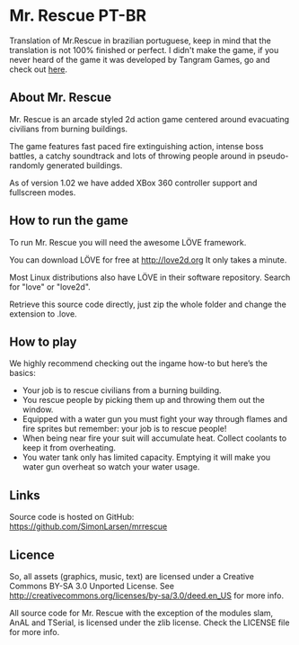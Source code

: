 # Mr. Rescue PT-BR

Translation of Mr.Rescue in brazilian portuguese, keep in mind that the translation is not 100% finished or perfect.
I didn't make the game, if you never heard of the game it was developed by Tangram Games, go and check out [here](https://github.com/SimonLarsen/mrrescue).

## About Mr. Rescue

Mr. Rescue is an arcade styled 2d action game centered around evacuating civilians from burning buildings.

The game features fast paced fire extinguishing action, intense boss battles, a catchy soundtrack and lots of throwing people around in pseudo-randomly generated buildings.

As of version 1.02 we have added XBox 360 controller support and fullscreen modes.

## How to run the game

To run Mr. Rescue you will need the awesome LÖVE framework.

You can download LÖVE for free at http://love2d.org
It only takes a minute.

Most Linux distributions also have LÖVE in their software repository.
Search for "love" or "love2d".

Retrieve this source code directly, just zip the whole folder and change the extension to .love.

## How to play

We highly recommend checking out the ingame how-to but here’s the basics:

  - Your job is to rescue civilians from a burning building.
  - You rescue people by picking them up and throwing them out the window.
  - Equipped with a water gun you must fight your way through flames and fire sprites but remember: your job is to rescue people!
  - When being near fire your suit will accumulate heat. Collect coolants to keep it from overheating.
  - You water tank only has limited capacity. Emptying it will make you water gun overheat so watch your water usage.

## Links

Source code is hosted on GitHub: https://github.com/SimonLarsen/mrrescue

## Licence

So, all assets (graphics, music, text) are licensed under a Creative Commons BY-SA 3.0 Unported License.
See http://creativecommons.org/licenses/by-sa/3.0/deed.en_US for more info.

All source code for Mr. Rescue with the exception of the modules slam, AnAL and TSerial, is licensed under the zlib license. Check the LICENSE file for more info.

